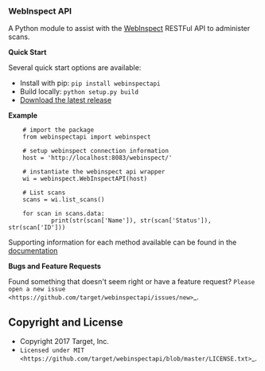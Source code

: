 ### __WebInspect API__

A Python module to assist with the [WebInspect](http://www8.hp.com/us/en/software-solutions/webinspect-dynamic-analysis-dast)  RESTFul API to administer scans.

__Quick Start__

Several quick start options are available:

- Install with pip: ```pip install webinspectapi```
- Build locally: ```python setup.py build```
- [Download the latest release](https://github.com/target/webinspectapi/releases/latest)

__Example__

```
    # import the package
    from webinspectapi import webinspect

    # setup webinspect connection information
    host = 'http://localhost:8083/webinspect/'

    # instantiate the webinspect api wrapper
    wi = webinspect.WebInspectAPI(host)

    # List scans
    scans = wi.list_scans()

    for scan in scans.data:
            print(str(scan['Name']), str(scan['Status']), str(scan['ID']))
```
Supporting information for each method available can be found in the [documentation](https://target.github.io/webinspectapi)

__Bugs and Feature Requests__

Found something that doesn't seem right or have a feature request? `Please open a new issue <https://github.com/target/webinspectapi/issues/new>`_.

Copyright and License
---------------------

- Copyright 2017 Target, Inc.
- `Licensed under MIT <https://github.com/target/webinspectapi/blob/master/LICENSE.txt>`_.
